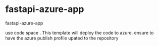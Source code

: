 # fastapi-azure-app
fastapi-azure-app


use code space . 
This template will deploy the code to azure. ensure to have the azure publish profile upated to the repository
